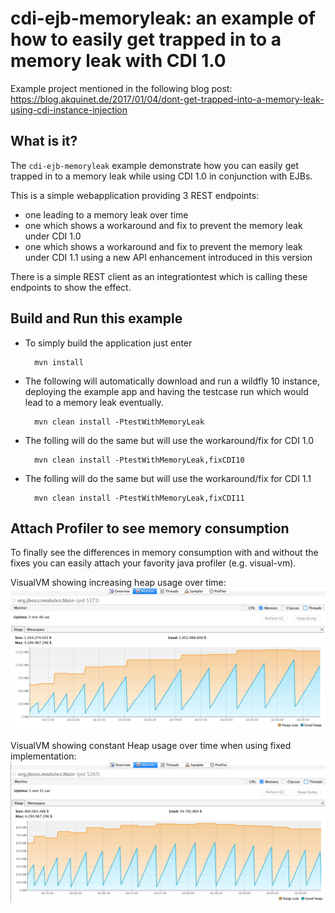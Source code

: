 cdi-ejb-memoryleak: an example of how to easily get trapped in to a memory leak with CDI 1.0
================================================================

Example project mentioned in the following blog post:
https://blog.akquinet.de/2017/01/04/dont-get-trapped-into-a-memory-leak-using-cdi-instance-injection

What is it?
-----------

The `cdi-ejb-memoryleak` example demonstrate how you can easily get trapped in to a memory leak while using CDI 1.0 in conjunction with EJBs.

This is a simple webapplication providing 3 REST endpoints:
- one leading to a memory leak over time
- one which shows a workaround and fix to prevent the memory leak under CDI 1.0
- one which shows a workaround and fix to prevent the memory leak under CDI 1.1 using a new API enhancement introduced in this version

There is a simple REST client as an integrationtest which is calling these endpoints to show the effect.


Build and Run this example
-------------------------

- To simply build the application just enter

        mvn install
- The following will automatically download and run a wildfly 10 instance, deploying the example app and having the testcase run which would lead to a memory leak eventually.

        mvn clean install -PtestWithMemoryLeak 
- The folling will do the same but will use the workaround/fix for CDI 1.0

        mvn clean install -PtestWithMemoryLeak,fixCDI10
- The folling will do the same but will use the workaround/fix for CDI 1.1

        mvn clean install -PtestWithMemoryLeak,fixCDI11
 

Attach Profiler to see memory consumption
--------------------

To finally see the differences in memory consumption with and without the fixes you can easily attach your favority java profiler (e.g. visual-vm).
    
VisualVM showing increasing heap usage over time:
![Alt text](memoryleak.png "VisualVM showing increasing minimal heap usage over time")


VisualVM showing constant Heap usage over time when using fixed implementation:
![Alt text](memoryleak-fix.png "VisualVM showing constant minimal Heap usage over time")